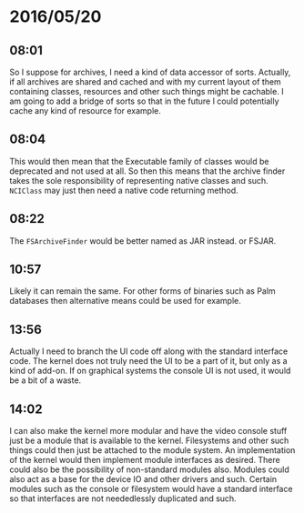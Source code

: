 # 2016/05/20

## 08:01

So I suppose for archives, I need a kind of data accessor of sorts. Actually,
if all archives are shared and cached and with my current layout of them
containing classes, resources and other such things might be cachable. I am
going to add a bridge of sorts so that in the future I could potentially cache
any kind of resource for example.

## 08:04

This would then mean that the Executable family of classes would be deprecated
and not used at all. So then this means that the archive finder takes the
sole responsibility of representing native classes and such. `NCIClass` may
just then need a native code returning method.

## 08:22

The `FSArchiveFinder` would be better named as JAR instead. or FSJAR.

## 10:57

Likely it can remain the same. For other forms of binaries such as Palm
databases then alternative means could be used for example.

## 13:56

Actually I need to branch the UI code off along with the standard interface
code. The kernel does not truly need the UI to be a part of it, but only as a
kind of add-on. If on graphical systems the console UI is not used, it would
be a bit of a waste.

## 14:02

I can also make the kernel more modular and have the video console stuff just
be a module that is available to the kernel. Filesystems and other such things
could then just be attached to the module system. An implementation of the
kernel would then implement module interfaces as desired. There could also be
the possibility of non-standard modules also. Modules could also act as a base
for the device IO and other drivers and such. Certain modules such as the
console or filesystem would have a standard interface so that interfaces are
not neededlessly duplicated and such.

